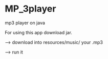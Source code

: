 # MP_3player
mp3 player on java

For using this app download jar.

--> download into resources/music/ your .mp3

--> run it
